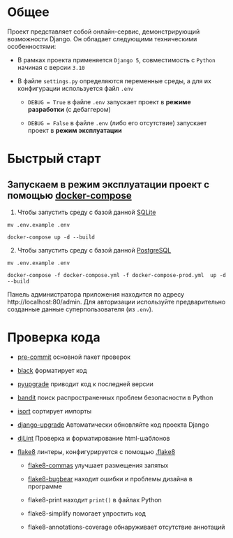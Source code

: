 # Общее

Проект представляет собой онлайн-сервис, демонстрирующий возможности Django.
Он обладает следующими техническими особенностями:

- В рамках проекта применяется `Django 5`, совместимость с `Python` начиная с версии `3.10`

- В файле `settings.py` определяются переменные среды, а для их конфигурации используется файл `.env`

  - `DEBUG = True` в файле `.env` запускает проект в **режиме разработки** (с дебаггером)

  - `DEBUG = False` в файле `.env` (либо его отсутствие) запускает проект в **режим эксплуатации**


# Быстрый старт

## Запускаем в **режим эксплуатации**  проект с помощью [docker-compose](https://docs.docker.com/compose/install/)

1.  Чтобы запустить среду с базой данной [SQLite](https://www.sqlite.org/)

  ```shell
  mv .env.example .env

  docker-compose up -d --build
  ```

2.  Чтобы запустить среду с базой данной [PostgreSQL](https://www.postgresql.org/)

  ```shell
  mv .env.example .env

  docker-compose -f docker-compose.yml -f docker-compose-prod.yml  up -d --build
  ```


Панель администратора приложения находится по адресу http://localhost:80/admin.
Для авторизации используйте предварительно созданные данные суперпользователя (из `.env`).

# Проверка кода

* [pre-commit](https://github.com/pre-commit/pre-commit-hooks)
  основной пакет проверок

* [black](https://github.com/psf/black)
  форматирует код

* [pyupgrade](https://github.com/asottile/pyupgrade)
  приводит код к последней версии

* [bandit](https://github.com/pycqa/bandit)
  поиск распространенных проблем безопасности в Python

* [isort](https://github.com/pycqa/isort)
  сортирует импорты

* [django-upgrade](https://github.com/adamchainz/django-upgrade)
  Автоматически обновляйте код проекта Django

* [djLint](https://github.com/Riverside-Healthcare/djLint)
  Проверка и форматирование html-шаблонов

* [flake8](https://github.com/PyCQA/flake8)
линтеры, конфигурируется с помощью [.flake8](.flake8)

  * [flake8-commas](https://github.com/PyCQA/flake8-commas)
  улучшает размещения запятых

  * [flake8-bugbear](https://github.com/PyCQA/flake8-bugbear)
  находит ошибки и проблемы дизайна в программе

  * flake8-print
  находит `print()` в файлах Python

  * flake8-simplify
  помогает упростить код

  * flake8-annotations-coverage
  обнаруживает отсутствие аннотаций
